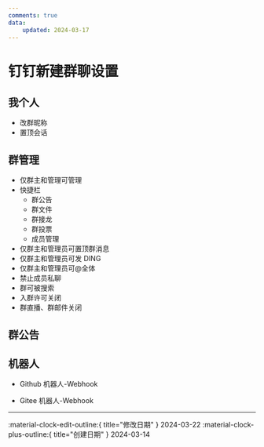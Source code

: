 ```yaml
---
comments: true
data:
    updated: 2024-03-17
---
```


# 钉钉新建群聊设置

## 我个人

- 改群昵称
- 置顶会话

## 群管理

- 仅群主和管理可管理
- 快捷栏
    - 群公告
    - 群文件
    - 群接龙
    - 群投票
    - 成员管理
- 仅群主和管理员可置顶群消息
- 仅群主和管理员可发 DING
- 仅群主和管理员可@全体
- 禁止成员私聊
- 群可被搜索
- 入群许可关闭
- 群直播、群邮件关闭

## 群公告

## 机器人

- Github 机器人-Webhook

- Gitee 机器人-Webhook


---

:material-clock-edit-outline:{ title="修改日期" } 2024-03-22
:material-clock-plus-outline:{ title="创建日期" } 2024-03-14
